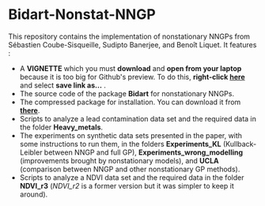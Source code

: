 # Bidart-Nonstat-NNGP

This repository contains the implementation of nonstationary NNGPs from Sébastien Coube-Sisqueille, Sudipto Banerjee, and Benoît Liquet. It features : 

* A **VIGNETTE** which you must **download** and **open from your laptop** because it is too big for Github's preview. To do this, **right-click [here](https://raw.githubusercontent.com/SebastienCoube/Nonstat-NNGP/master/vignette_.html)** and select **save link as...** . 
* The source code of the package **Bidart** for nonstationary NNGPs.
* The compressed package for installation. You can download it from **[there](https://github.com/SebastienCoube/Nonstat-NNGP/blob/master/Bidart_1.1.tar.gz)**.
* Scripts to analyze a lead contamination data set and the required data in the folder **Heavy_metals**.
* The experiments on synthetic data sets presented in the paper, with some instructions to run them, in the folders **Experiments_KL** (Kullback-Leibler between NNGP and full GP), **Experiments_wrong_modelling** (improvements brought by nonstationary models), and **UCLA** (comparison between NNGP and other nonstationary GP methods).
* Scripts to analyze a NDVI data set and the required data in the folder **NDVI_r3** (*NDVI_r2* is a former version but it was simpler to keep it around).
 
